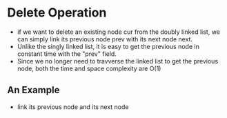 # Delete Operation
- if we want to delete an existing node cur from the doubly linked list, we can simply link its previous node prev with its next node next.
- Unlike the singly linked list, it is easy to get the previous node in constant time with the "prev" field.
- Since we no longer need to travverse the linked list to get the previous node, both the time and space complexity are O(1)
## An Example
- link its previous node and its next node